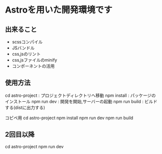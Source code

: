 # Astroを用いた開発環境です

## 出来ること
- scssコンパイル
- JSバンドル
- css,jsのリント
- css,jsファイルのminify
- コンポーネントの活用

## 使用方法
cd astro-project : プロジェクトディレクトリへ移動
npm install : パッケージのインストール
npm run dev : 開発を開始,サーバーの起動
npm run build : ビルドする(distに出力する)

コピペ用
cd astro-project
npm install
npm run dev
npm run build

## 2回目以降
cd astro-project
npm run dev
